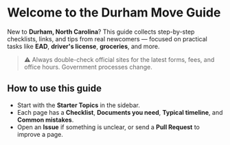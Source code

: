 # Welcome to the Durham Move Guide

New to **Durham, North Carolina**? This guide collects step-by-step checklists, links, and tips from real newcomers — focused on practical tasks like **EAD**, **driver's license**, **groceries**, and more.

> ⚠️ Always double-check official sites for the latest forms, fees, and office hours. Government processes change.

## How to use this guide
- Start with the **Starter Topics** in the sidebar.
- Each page has a **Checklist**, **Documents you need**, **Typical timeline**, and **Common mistakes**.
- Open an **Issue** if something is unclear, or send a **Pull Request** to improve a page.
